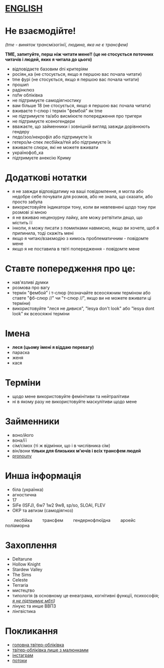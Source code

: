 # [ENGLISH](https://antogypt.github.io/eng)


# Не взаємодійте!

*(tme - виняток трансмізогінії, людина, яка не є трансфем)*

**TME, запитуйте, перш ніж читати мене!! (це не стосується поточних читачів і людей, яких я читала до цього)**

* відповідаєте базовим dni критеріям
* росіян_ка (не стосується, якщо я першою вас почала читати)
* tme фурі (не стосується, якщо я першою вас почала читати)
* прошип
* радінклюз
* nsfw обліківка
* не підтримуєте самодіягностику
* вам більше 18 (не стосується, якщо я першою вас почала читати)
* вживаєте т-слюр і термін "фембой" як tme
* не підтримуєте та/або висміюєте попередження про тригери
* не підтримуєте ксеногендери
* вважаєте, що займенники і зовнішній вигляд завжди дорівнюють гендеру
* педо/зоо/некрофіл або підтримуєте їх
* гетеро/м-спек лесбійка/ґей або підтримуєте їх
* вживаєте слюри, які не можете вживати
* українофоб_ка
* підтримуєте анексію Криму

# Додаткові нотатки

* я не завжди відповідатиму на ваші повідомлення, я могла або недобре себе почувати для розмов, або не знала, що сказати, або просто забула
* використовуйте індикатори тону, коли ви невпевнені щодо тону при розмові зі мною
* я не вживаю нецензурну лайку, але можу ретвітити дещо, що містить її
* інколи, я можу писати з помилками навмисно, якщо ви хочете, щоб я припинила, тоді скажіть мені
* якщо я читаю/взаємодію з кимось проблематичним - повідомте мене
* якщо я не поставила в твіті попередження - повідомте мене


# Ставте попередження про це:

* нав'язливі думки 
* розмова про вагу
* термін "фембой" і т-слюр (позначайте всеосяжним терміном або ставте "фб-слюр //" чи "т-слюр //", якщо ви не можете вживати ці терміни)
* використовуйте "леся не дивися", "lesya don't look" або "lesya dont look" як всеосяжні терміни


# Імена

* **леся (цьому імені я віддаю перевагу)**
* параска
* женя
* кася

# Терміни

* щодо мене використовуйте фемінітиви та нейтралітиви
* ні в якому разу не використовуйте маскулітиви щодо мене

# Займенники

* воно/його
* вона/її
* сім/сімох (ті ж відмінки, що і в числівника сім)
* він/вони **тільки для близьких м'ючів і всіх трансфем людей**
* [pronouny](https://pronouny.xyz/u/aensereda)

# Инша інформація

* біла (українка)
* агностична
* 17
* SiFe (ISFJ), 6w7 1w2 9w8, sp/so, SLOAI, FLEV
* ОКР та автизм (самодіягноз)

<img src="https://user-images.githubusercontent.com/94326065/147363672-bf9bbdf9-3046-4ac3-b8a7-eda2b7ff93bb.png" width="25" height="15" /> лесбійка <img src="https://user-images.githubusercontent.com/94326065/147364094-5c35cbe3-4d41-4db1-9f55-594b1053f359.png" width="25" height="15" /> трансфем <img src="https://user-images.githubusercontent.com/94326065/147364193-8a382647-a2f5-4784-92df-99127f49f332.png" width="25" height="15" /> гендернофлюїдна
 <img src="https://user-images.githubusercontent.com/94326065/147364149-a7d45b4e-04f6-4550-aa9f-3e66f0a24b06.jpg" width="25" height="15" /> ароейс <img src="https://user-images.githubusercontent.com/94326065/147364248-4ced7c17-f67a-4e4b-afe5-768a98b51f8b.png" width="25" height="15" /> поліаморна


# Захоплення
 
* Deltarune
* Hollow Knight
* Stardew Valley
* The Sims
* Celeste
* Terraria
* мистецтво
* типологія (в основному це енеаграма, когнітивні функції, психософія; *[я не підтримує мбті](https://16types.carrd.co))*
* лінукс та инше ВВПЗ
* лінгвістика


# Покликання

* [головна твітер-обліківка](https://twitter.com/lesyapphic)
* [твітер-обліківка лише з малюнкамм](https://twitter.com/antogypt)
* [інстаграм](https://instagram.com/aensereda)
* [потоки](https://twitter.com/aensereda/status/1387315455619211264?s=19)
